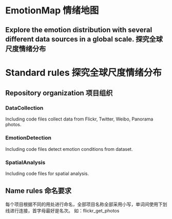 # EmotionMap 情绪地图
Explore the emotion distribution with several different data sources in a global scale.
探究全球尺度情绪分布
---
# Standard rules 探究全球尺度情绪分布
## Repository organization 项目组织 
### DataCollection
Including code files collect data from Flickr, Twitter, Weibo, Panorama photos.
### EmotionDetection
Including code files detect emotion conditions from dataset.
### SpatialAnalysis
Including code files for spatial analysis.

## Name rules 命名要求
每个项目根据不同的用处进行命名，全部项目名称全部采用小写，单词间使用下划线进行连接，首字母最好是名次。
如：flickr_get_photos